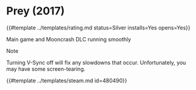 # Prey (2017)
<!-- script:Aliases [
    "Prey 2017"
] -->

{{#template ../templates/rating.md status=Silver installs=Yes opens=Yes}} 

Main game and Mooncrash DLC running smoothly 

> [!NOTE]
> Turning V-Sync off will fix any slowdowns that occur. Unfortunately, you may have some screen-tearing.

{{#template ../templates/steam.md id=480490}}